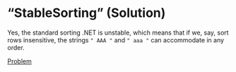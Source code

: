 # “StableSorting” (Solution)
Yes, the standard sorting .NET is unstable, which means that if we, say, sort rows insensitive, the strings `" AAA "` and `" aaa "` can accommodate in any order.

[Problem](./StableSorting-Q.md)
